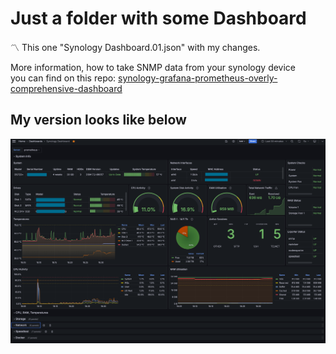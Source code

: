# Just a folder with some Dashboard

:part_alternation_mark: This one "Synology Dashboard.01.json"  with my changes.  

More information, how to take SNMP data from your synology device  
you can find on this repo: [synology-grafana-prometheus-overly-comprehensive-dashboard](https://github.com/wozniakpawel/synology-grafana-prometheus-overly-comprehensive-dashboard)


## My version looks like below

<img src="./mydash.png">
